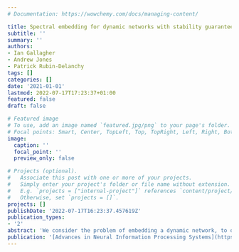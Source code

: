 ```yaml
---
# Documentation: https://wowchemy.com/docs/managing-content/

title: Spectral embedding for dynamic networks with stability guarantees
subtitle: ''
summary: ''
authors:
- Ian Gallagher
- Andrew Jones
- Patrick Rubin-Delanchy
tags: []
categories: []
date: '2021-01-01'
lastmod: 2022-07-17T17:23:37+01:00
featured: false
draft: false

# Featured image
# To use, add an image named `featured.jpg/png` to your page's folder.
# Focal points: Smart, Center, TopLeft, Top, TopRight, Left, Right, BottomLeft, Bottom, BottomRight.
image:
  caption: ''
  focal_point: ''
  preview_only: false

# Projects (optional).
#   Associate this post with one or more of your projects.
#   Simply enter your project's folder or file name without extension.
#   E.g. `projects = ["internal-project"]` references `content/project/deep-learning/index.md`.
#   Otherwise, set `projects = []`.
projects: []
publishDate: '2022-07-17T16:23:37.457619Z'
publication_types:
- '2'
abstract: 'We consider the problem of embedding a dynamic network, to obtain time-evolving vector representations of each node, which can then be used to describe changes in behaviour of individual nodes, communities, or the entire graph. Given this open-ended remit, we argue that two types of stability in the spatio-temporal positioning of nodes are desirable: to assign the same position, up to noise, to nodes behaving similarly at a given time (cross-sectional stability) and a constant position, up to noise, to a single node behaving similarly across different times (longitudinal stability). Similarity in behaviour is defined formally using notions of exchangeability under a dynamic latent position network model. By showing how this model can be recast as a multilayer random dot product graph, we demonstrate that unfolded adjacency spectral embedding satisfies both stability conditions. We also show how two alternative methods, omnibus and independent spectral embedding, alternately lack one or the other form of stability.'
publication: '[Advances in Neural Information Processing Systems](https://arxiv.org/abs/2106.01282)'
---
```

